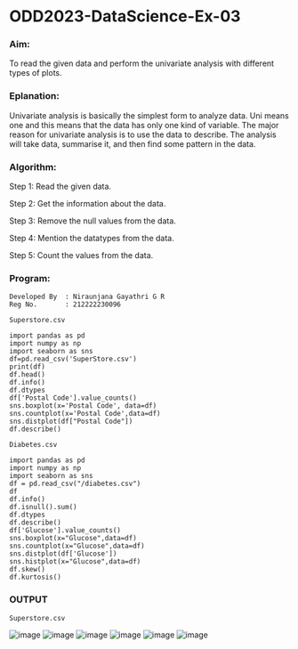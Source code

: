 # ODD2023-DataScience-Ex-03
### Aim:
To read the given data and perform the univariate analysis with different types of plots.

### Eplanation:
Univariate analysis is basically the simplest form to analyze data. Uni means one and this means that the data has only one kind of variable. The major reason for univariate analysis is to use the data to describe. The analysis will take data, summarise it, and then find some pattern in the data.

### Algorithm:
Step 1: Read the given data.

Step 2: Get the information about the data.

Step 3: Remove the null values from the data.

Step 4: Mention the datatypes from the data.

Step 5: Count the values from the data.

### Program:
```
Developed By  : Niraunjana Gayathri G R
Reg No.       : 212222230096
```
```
Superstore.csv
```
```
import pandas as pd
import numpy as np
import seaborn as sns
df=pd.read_csv('SuperStore.csv')
print(df)
df.head()
df.info()
df.dtypes
df['Postal Code'].value_counts()
sns.boxplot(x='Postal Code', data=df)
sns.countplot(x='Postal Code',data=df)
sns.distplot(df["Postal Code"])
df.describe()
```
```
Diabetes.csv
```
```
import pandas as pd
import numpy as np
import seaborn as sns
df = pd.read_csv("/diabetes.csv")
df
df.info()
df.isnull().sum()
df.dtypes
df.describe()
df['Glucose'].value_counts()
sns.boxplot(x="Glucose",data=df)
sns.countplot(x="Glucose",data=df)
sns.distplot(df['Glucose'])
sns.histplot(x="Glucose",data=df)
df.skew()
df.kurtosis()
```
### OUTPUT
```
Superstore.csv
```
![image](https://github.com/niraunjana/ODD2023-DataScience-Ex-03/assets/119395610/f5f03565-7e64-445d-aece-fafd988b162c)
![image](https://github.com/niraunjana/ODD2023-DataScience-Ex-03/assets/119395610/62763bc6-2965-4b74-ada0-c515db417d95)
![image](https://github.com/niraunjana/ODD2023-DataScience-Ex-03/assets/119395610/ecae53ae-1547-45e8-8eab-3df4e139e2cd)
![image](https://github.com/niraunjana/ODD2023-DataScience-Ex-03/assets/119395610/bdca6dd8-39cd-4092-9b09-8fc496c558cb)
![image](https://github.com/niraunjana/ODD2023-DataScience-Ex-03/assets/119395610/57baca18-7056-4ee2-ab79-0d5130974dd5)
![image](https://github.com/niraunjana/ODD2023-DataScience-Ex-03/assets/119395610/7e0fedd4-7016-4749-8f39-57a4d51265ab)

